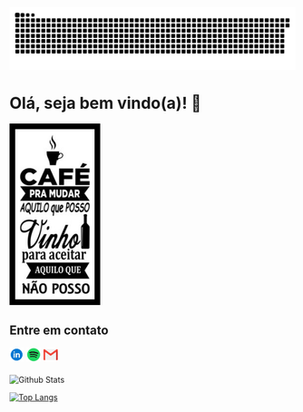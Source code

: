 ![Sanke animation](https://github.com/rauanisanfelice/rauanisanfelice/blob/output/github-contribution-grid-snake.svg)

# **Olá, seja bem vindo(a)!** 👋

<img style="border: 10px solid black" alt="Rauan Ishida Sanfelice | Mail" width="140px" height="300px" src="https://raw.githubusercontent.com/rauanisanfelice/rauanisanfelice/master/img/cafevinho.jpeg" />

## **Entre em contato**

<a href="https://www.linkedin.com/in/rauan-ishida-sanfelice/" target="_blank">
  <img align="left" alt="Rauan Ishida Sanfelice | Spotify" width="25px" height="25px" style="margin-right:5px" src="https://raw.githubusercontent.com/rauanisanfelice/rauanisanfelice/master/img/linkedin.png" />
</a>
<a href="https://open.spotify.com/user/12157945755" target="_blank">
  <img align="left" alt="Rauan Ishida Sanfelice | Spotify" width="25px" height="25px" style="margin-right:5px" src="https://raw.githubusercontent.com/rauanisanfelice/rauanisanfelice/master/img/spotify.png" />
</a>
<a href="mailto:rauan.sanfelice@gmail.com">
  <img align="left" alt="Rauan Ishida Sanfelice | Mail" width="25px" height="25px" src="https://raw.githubusercontent.com/rauanisanfelice/rauanisanfelice/master/img/gmail.png" />
</a><br><br>



![Github Stats](https://github-readme-stats.vercel.app/api?username=rauanisanfelice&count_private=true&hide=issues&show_icons=true&theme=gotham)

[![Top Langs](https://github-readme-stats.vercel.app/api/top-langs/?username=rauanisanfelice&layout=compact&theme=gotham)](https://github.com/anuraghazra/github-readme-stats)
